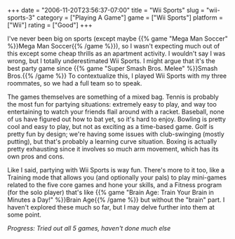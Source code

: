 +++
date = "2006-11-20T23:56:37-07:00"
title = "Wii Sports"
slug = "wii-sports-3"
category = ["Playing A Game"]
game = ["Wii Sports"]
platform = ["Wii"]
rating = ["Good"]
+++

I've never been big on sports (except maybe {{% game "Mega Man Soccer" %}}Mega Man Soccer{{% /game %}}), so I wasn't expecting much out of this except some cheap thrills as an apartment activity.  I wouldn't say I was wrong, but I totally underestimated Wii Sports.  I might argue that it's the best party game since {{% game "Super Smash Bros. Melee" %}}Smash Bros.{{% /game %}}  To contextualize this, I played Wii Sports with my three roommates, so we had a full team so to speak.

The games themselves are something of a mixed bag.  Tennis is probably the most fun for partying situations: extremely easy to play, and way too entertaining to watch your friends flail around with a racket.  Baseball, none of us have figured out how to bat yet, so it's hard to enjoy.  Bowling is pretty cool and easy to play, but not as exciting as a time-based game.  Golf is pretty fun by design; we're having some issues with club-swinging (mostly putting), but that's probably a learning curve situation.  Boxing is actually pretty exhausting since it involves so much arm movement, which has its own pros and cons.

Like I said, partying with Wii Sports is way fun.  There's more to it too, like a Training mode that allows you (and optionally your pals) to play mini-games related to the five core games and hone your skills, and a Fitness program (for the solo player) that's like {{% game "Brain Age: Train Your Brain in Minutes a Day!" %}}Brain Age{{% /game %}} but without the "brain" part.  I haven't explored these much so far, but I may delve further into them at some point.

<i>Progress: Tried out all 5 games, haven't done much else</i>